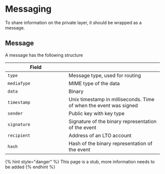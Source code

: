 # Messaging

To share information on the private layer, it should be wrapped as a message.

## Message

&#x20;A message has the following structure

<table><thead><tr><th width="183">Field</th><th></th></tr></thead><tbody><tr><td><code>type</code></td><td>Message type, used for routing</td></tr><tr><td><code>mediaType</code></td><td>MIME type of the data</td></tr><tr><td><code>data</code></td><td>Binary</td></tr><tr><td><code>timestamp</code></td><td>Unix timestamp in milliseconds. Time of when the event was signed</td></tr><tr><td><code>sender</code></td><td>Public key with key type</td></tr><tr><td><code>signature</code></td><td>Signature of the binary representation of the event</td></tr><tr><td><code>recipient</code></td><td>Address of an LTO account</td></tr><tr><td><code>hash</code></td><td>Hash of the binary representation of the event</td></tr></tbody></table>

{% hint style="danger" %}
This page is a stub, more information needs to be added
{% endhint %}

